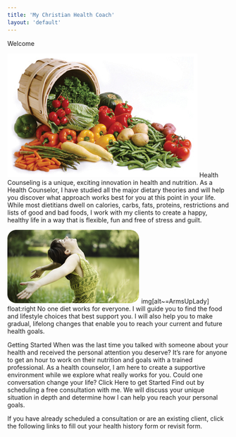 ```yaml
---
title: 'My Christian Health Coach'
layout: 'default'
---
```

Welcome

![basket with fresh produce](/images/harvest.jpg "Produce")
Health Counseling is a unique, exciting innovation in health and nutrition. As a Health Counselor, I have studied all the major dietary theories and will help you discover what approach works best for you at this point in your life. While most dietitians dwell on calories, carbs, fats, proteins, restrictions and lists of good and bad foods, I work with my clients to create a happy, healthy life in a way that is flexible, fun and free of stress and guilt.


![lady with arms up](/images/lady.jpg "ArmsUpLady")
img[alt~=ArmsUpLady]
  float:right
No one diet works for everyone.
I will guide you to find the food and lifestyle choices that best support you. I will also help you to make gradual, lifelong changes that enable you to reach your current and future health goals.

Getting Started
When was the last time you talked with someone about your health and received the personal attention you deserve? It’s rare for anyone to get an hour to work on their nutrition and goals with a trained professional. As a health counselor, I am here to create a supportive environment while we explore what really works for you. Could one conversation change your life?
Click Here to get Started Find out by scheduling a free consultation with me. We will discuss your unique situation in depth and determine how I can help you reach your personal goals.

If you have already scheduled a consultation or are an existing client, click the following links to fill out your health history form or revisit form.

